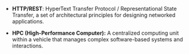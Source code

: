- **HTTP/REST**: HyperText Transfer Protocol / Representational State Transfer, a set of architectural principles for designing networked applications.

- **HPC (High-Performance Computer):** A centralized computing unit within a vehicle that manages complex software-based systems and interactions.
